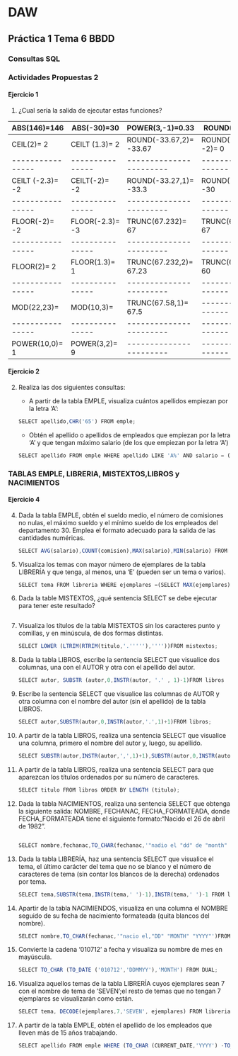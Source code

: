 # DAW

## Práctica 1 Tema 6 BBDD

### Consultas SQL

### Actividades Propuestas 2

#### Ejercicio 1

1. ¿Cual sería la salida de ejecutar estas funciones?

| ABS(146)=146     | ABS(-30)=30     | POWER(3,-1)=0.33        | ROUND(33.67)= 34      |
| ---------------- | --------------- | ----------------------- | --------------------- |
| CEIL(2)= 2       | CEILT (1.3)= 2  | ROUND(-33.67,2)= -33.67 | ROUND(-33.67, -2)= 0  |
| ---------------- | --------------- | ----------------------- | --------------------- |
| CEILT (-2.3)= -2 | CEILT(-2)= -2   | ROUND(-33.27,1)= -33.3  | ROUND(-33.27,-1)= -30 |
| ---------------- | --------------- | ----------------------- | --------------------- |
| FLOOR(-2)= -2    | FLOOR(-2.3)= -3 | TRUNC(67.232)= 67       | TRUNC(67.232,-2)= 67  |
| ---------------- | --------------- | ----------------------- | --------------------- |
| FLOOR(2)= 2      | FLOOR(1.3)= 1   | TRUNC(67.232,2)= 67.23  | TRUNC(67.58,-1)= 60   |
| ---------------- | --------------- | ----------------------- | --------------------- |
| MOD(22,23)=      | MOD(10,3)=      | TRUNC(67.58,1)= 67.5    | --------------------- |
| ---------------- | --------------- | ----------------------- | --------------------- |
| POWER(10,0)= 1   | POWER(3,2)= 9   | ----------------------- | --------------------- |

#### Ejercicio 2

2. Realiza las dos siguientes consultas:
    - A partir de la tabla EMPLE, visualiza cuántos apellidos empiezan por la letra ‘A’:

    ``` js
    SELECT apellido,CHR('65') FROM emple;
    ```

    - Obtén el apellido o apellidos de empleados que empiezan por la letra ‘A’ y que tengan máximo salario (de los que empiezan por la letra ‘A’)

    ```js
    SELECT apellido FROM emple WHERE apellido LIKE 'A%' AND salario = (SELECT MAX (salario) FROM emple WHERE apellido LIKE 'A%');
    ```

### TABLAS EMPLE, LIBRERIA, MISTEXTOS,LIBROS y NACIMIENTOS

#### Ejercicio 4

4. Dada la tabla EMPLE, obtén el sueldo medio, el número de comisiones no nulas, el máximo sueldo y el mínimo sueldo de los empleados del departamento 30. Emplea el formato adecuado para la salida de las cantidades numéricas.

    ```js
    SELECT AVG(salario),COUNT(comision),MAX(salario),MIN(salario) FROM emple WHERE dept_no=30;
    ```

5. Visualiza los temas con mayor número de ejemplares de la tabla LIBRERÍA y que tenga, al menos, una ‘E’ (pueden ser un tema o varios).

    ```js
    SELECT tema FROM libreria WHERE ejemplares =(SELECT MAX(ejemplares) FROM libreria) AND tema LIKE('%E%');
    ```

6. Dada la table MISTEXTOS, ¿qué sentencia SELECT se debe ejecutar para tener este resultado?

    ```js
    
    ```

7. Visualiza  los  títulos  de  la  tabla  MISTEXTOS  sin  los  caracteres  punto  y  comillas,  y  en minúscula, de dos formas distintas.

    ```js
    SELECT LOWER (LTRIM(RTRIM(titulo,'.'''''),''''))FROM mistextos;

    ```

8. Dada  la  tabla  LIBROS,  escribe  la  sentencia  SELECT  que  visualice  dos  columnas,  una  con  el AUTOR y otra con el apellido del autor.

    ```js
    SELECT autor, SUBSTR (autor,0,INSTR(autor, '.' , 1)-1)FROM libros
    ```

9. Escribe  la  sentencia  SELECT  que  visualice  las  columnas  de  AUTOR  y  otra  columna  con el nombre del autor (sin el apellido) de la tabla LIBROS.

    ```js
    SELECT autor,SUBSTR(autor,0,INSTR(autor,'.',1)+1)FROM libros;
    ```

10. A  partir  de  la  tabla  LIBROS,  realiza  una  sentencia  SELECT  que  visualice  una  columna, primero el nombre del autor y, luego, su apellido.

    ```js
    SELECT SUBSTR(autor,INSTR(autor,',',1)+1),SUBSTR(autor,0,INSTR(autor,',',1)-1 ) FROM libros;
    ```

11. A  partir  de  la  tabla  LIBROS,  realiza  una  sentencia  SELECT  para  que  aparezcan  los  títulos ordenados por su número de caracteres.

    ```js
    SELECT titulo FROM libros ORDER BY LENGTH (titulo);
    ```

12. Dada la tabla NACIMIENTOS, realiza una sentencia SELECT que obtenga la siguiente salida: NOMBRE,   FECHANAC,   FECHA_FORMATEADA,   donde   FECHA_FORMATEADA   tiene   el siguiente formato:“Nacido el 26 de abril de 1982”.
    ```js

    SELECT nombre,fechanac,TO_CHAR(fechanac,'"nadio el "dd" de "month" de "yyyy"')FROM nacimientos;
    ```

13. Dada la tabla LIBRERÍA, haz una sentencia SELECT que visualice el tema, el último carácter del tema que no se blanco y el número  de caracteres de tema (sin contar los blancos de la derecha) ordenados por tema.

    ```js
    SELECT tema,SUBSTR(tema,INSTR(tema,' ')-1),INSTR(tema,' ')-1 FROM libreria ORDER BY tema;
    ```

14. Apartir  de  la  tabla  NACIMIENDOS,  visualiza  en  una  columna  el  NOMBRE  seguido  de  su fecha de nacimiento formateada (quita blancos del nombre).

    ```js
    SELECT nombre,TO_CHAR(fechanac,'"nacio el,"DD" "MONTH" "YYYY"')FROM nacimientos;
    ```

15. Convierte la cadena ‘010712’ a fecha y visualiza su nombre de mes en mayúscula.

    ```js
    SELECT TO_CHAR (TO_DATE ('010712','DDMMYY'),'MONTH') FROM DUAL;
    ```

16. Visualiza  aquellos  temas  de  la  tabla  LIBRERÍA  cuyos ejemplares  sean  7 con  el  nombre  de tema  de  ‘SEVEN’;el  resto  de  temas  que  no  tengan  7  ejemplares  se  visualizarán  como están.

    ```js
    SELECT tema, DECODE(ejemplares,7,'SEVEN', ejemplares) FROM libreria;
    ```

17. A partir de la tabla EMPLE, obtén el apellido de los empleados que lleven más de 15 años trabajando.

    ```js
    SELECT apellido FROM emple WHERE (TO_CHAR (CURRENT_DATE,'YYYY') -TO_CHAR (FECHA_ALT,'YYYY') )> 15;
    ```
